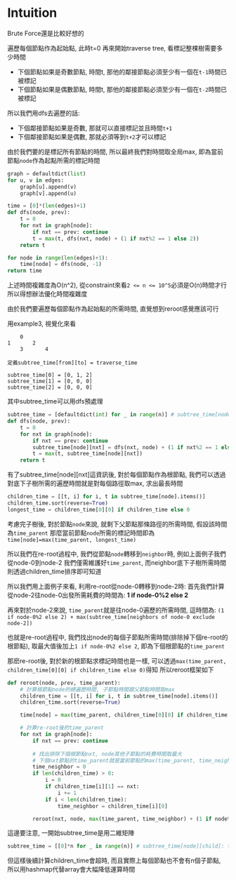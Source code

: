 # Intuition

Brute Force還是比較好想的

遍歷每個節點作為起始點, 此時t=0
再來開始traverse tree, 看標記整棵樹需要多少時間
- 下個節點如果是奇數節點, 時間t, 那他的鄰接節點必須至少有一個在`t-1`時間已被標記
- 下個節點如果是偶數節點, 時間t, 那他的鄰接節點必須至少有一個在`t-2`時間已被標記

所以我們用dfs去遍歷的話:
- 下個鄰接節點如果是奇數, 那就可以直接標記並且時間`t+1`
- 下個鄰接節點如果是偶數, 那就必須等到`t+2`才可以標記

由於我們要的是標記所有節點的時間, 所以最終我們對時間取全局max, 即為當前節點`node`作為起點所需的標記時間

```py
graph = defaultdict(list)
for u, v in edges:
    graph[u].append(v)
    graph[v].append(u)

time = [0]*(len(edges)+1)
def dfs(node, prev):
    t = 0
    for nxt in graph[node]:
        if nxt == prev: continue
        t = max(t, dfs(nxt, node) + (1 if nxt%2 == 1 else 2))
    return t

for node in range(len(edges)+1):
    time[node] = dfs(node, -1)
return time
```

上述時間複雜度為O(n^2), 從constraint來看`2 <= n <= 10^5`必須是O(n)時間才行
所以得想辦法優化時間複雜度

由於我們要遍歷每個節點作為起始點的所需時間, 直覺想到reroot感覺應該可行

用example3, 視覺化來看

```
    0
1       2
    3       4

定義subtree_time[from][to] = traverse_time

subtree_time[0] = [0, 1, 2]
subtree_time[1] = [0, 0, 0]
subtree_time[2] = [0, 0, 0]
```

其中subtree_time可以用dfs預處理

```py
subtree_time = [defaultdict(int) for _ in range(n)] # subtree_time[node][child]: time from node to other child node
def dfs(node, prev):
    t = 0
    for nxt in graph[node]:
        if nxt == prev: continue
        subtree_time[node][nxt] = dfs(nxt, node) + (1 if nxt%2 == 1 else 2)
        t = max(t, subtree_time[node][nxt])
    return t
```

有了subtree_time[node][nxt]這資訊後, 對於每個節點作為根節點, 我們可以透過對底下子樹所需的遍歷時間就是對每個路徑取max, 求出最長時間

```py
children_time = [[t, i] for i, t in subtree_time[node].items()]
children_time.sort(reverse=True)
longest_time = children_time[0][0] if children_time else 0
```

考慮完子樹後, 對於節點`node`來說, 就剩下父節點那條路徑的所需時間, 假設該時間為`time_parent`
那麼當前節點`node`所需的標記時間即為`time[node]=max(time_parent, longest_time)`

所以我們在re-root過程中, 我們從節點`node`轉移到`neighbor`時, 例如上面例子我們從node-0到node-2
我們僅需維護好`time_parent`, 而neighbor底下子樹所需時間則透過children_time排序即可知道

所以我們用上面例子來看, 利用re-root從node-0轉移到node-2時:
首先我們計算從node-2往node-0出發所需耗費的時間為: **1 if node-0%2 else 2**

再來對於node-2來說, `time_parent`就是往node-0遍歷的所需時間, 這時間為: `(1 if node-0%2 else 2) + max(subtree_time[neighbors of node-0 exclude node-2])`

也就是re-root過程中, 我們找出node的每個子節點所需時間(排除掉下個re-root的根節點), 取最大值後加上`1 if node-0%2 else 2`, 即為下個根節點的`time_parent`

那麽re-root後, 對於新的根節點求標記時間也是一樣, 可以透過`max(time_parent, children_time[0][0] if children_time else 0)`得知
所以reroot框架如下

```py
def reroot(node, prev, time_parent):
    # 計算根節點node的總遍歷時間, 子節點時間跟父節點時間取max
    children_time = [[t, i] for i, t in subtree_time[node].items()]
    children_time.sort(reverse=True)

    time[node] = max(time_parent, children_time[0][0] if children_time else 0)

    # 計算re-root後的time_parent
    for nxt in graph[node]:
        if nxt == prev: continue
        
        # 找出排除下個根節點nxt, node其他子節點的耗費時間取最大
        # 下個nxt節點的time_parent就是當前節點的max(time_parent, time_neighbor)再加上nxt->node的這段時間`1 if node%2 else 2`
        time_neighbor = 0
        if len(children_time) > 0:
            i = 0
            if children_time[i][1] == nxt:
                i += 1
            if i < len(children_time):
                time_neighbor = children_time[i][0]

        reroot(nxt, node, max(time_parent, time_neighbor) + (1 if node%2 else 2))
```


這邊要注意, 一開始subtree_time是用二維矩陣

```py
subtree_time = [[0]*n for _ in range(n)] # subtree_time[node][child]: time from node to other child node
```

但這樣後續計算children_time會超時, 而且實際上每個節點也不會有n個子節點, 所以用hashmap代替array會大幅降低運算時間